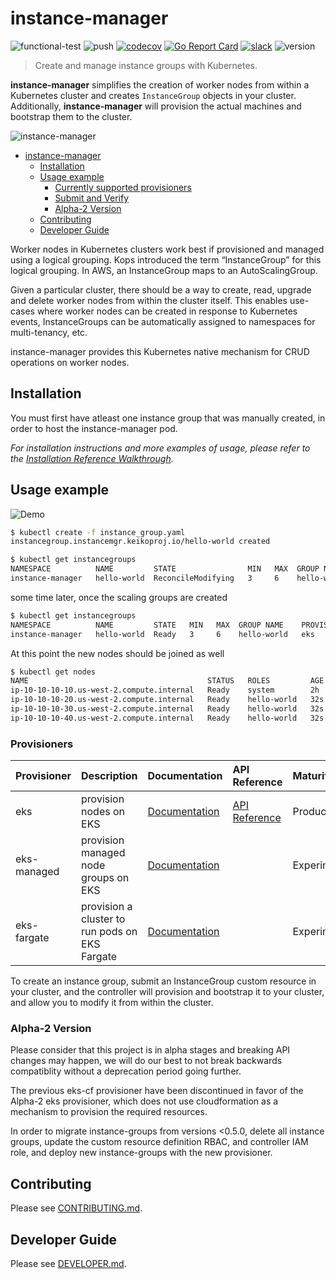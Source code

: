 # instance-manager

![functional-test](https://github.com/keikoproj/instance-manager/workflows/functional-test/badge.svg)
![push](https://github.com/keikoproj/instance-manager/workflows/push/badge.svg)
[![codecov](https://codecov.io/gh/keikoproj/instance-manager/branch/master/graph/badge.svg?token=IJbjmSBliL)](https://codecov.io/gh/keikoproj/instance-manager)
[![Go Report Card](https://goreportcard.com/badge/github.com/keikoproj/instance-manager)](https://goreportcard.com/report/github.com/keikoproj/instance-manager)
[![slack](https://img.shields.io/badge/slack-join%20the%20conversation-ff69b4.svg)][SlackUrl]
![version](https://img.shields.io/badge/version-0.12.2-blue.svg?cacheSeconds=2592000)
> Create and manage instance groups with Kubernetes.

**instance-manager** simplifies the creation of worker nodes from within a Kubernetes cluster and creates `InstanceGroup` objects in your cluster. Additionally, **instance-manager** will provision the actual machines and bootstrap them to the cluster.

![instance-manager](hack/instance-manager.png)

- [instance-manager](#instance-manager)
  - [Installation](#installation)
  - [Usage example](#usage-example)
    - [Currently supported provisioners](#currently-supported-provisioners)
    - [Submit and Verify](#submit-and-verify)
    - [Alpha-2 Version](#alpha-2-version)
  - [Contributing](#contributing)
  - [Developer Guide](#developer-guide)

Worker nodes in Kubernetes clusters work best if provisioned and managed using a logical grouping. Kops introduced the term “InstanceGroup” for this logical grouping. In AWS, an InstanceGroup maps to an AutoScalingGroup.

Given a particular cluster, there should be a way to create, read, upgrade and delete worker nodes from within the cluster itself. This enables use-cases where worker nodes can be created in response to Kubernetes events, InstanceGroups can be automatically assigned to namespaces for multi-tenancy, etc.

instance-manager provides this Kubernetes native mechanism for CRUD operations on worker nodes.

## Installation

You must first have atleast one instance group that was manually created, in order to host the instance-manager pod.

_For installation instructions and more examples of usage, please refer to the [Installation Reference Walkthrough][install]._

## Usage example

![Demo](./docs/demo.gif)

```bash
$ kubectl create -f instance_group.yaml
instancegroup.instancemgr.keikoproj.io/hello-world created

$ kubectl get instancegroups
NAMESPACE          NAME         STATE                MIN   MAX  GROUP NAME    PROVISIONER   STRATEGY   LIFECYCLE   AGE
instance-manager   hello-world  ReconcileModifying   3     6    hello-world   eks           crd        normal      1m
```

some time later, once the scaling groups are created

```bash
$ kubectl get instancegroups
NAMESPACE          NAME         STATE   MIN   MAX  GROUP NAME    PROVISIONER   STRATEGY   LIFECYCLE   AGE
instance-manager   hello-world  Ready   3     6    hello-world   eks           crd        normal      7m
```

At this point the new nodes should be joined as well

```bash
$ kubectl get nodes
NAME                                        STATUS   ROLES         AGE    VERSION
ip-10-10-10-10.us-west-2.compute.internal   Ready    system        2h     v1.14.6-eks-5047ed
ip-10-10-10-20.us-west-2.compute.internal   Ready    hello-world   32s    v1.14.6-eks-5047ed
ip-10-10-10-30.us-west-2.compute.internal   Ready    hello-world   32s    v1.14.6-eks-5047ed
ip-10-10-10-40.us-west-2.compute.internal   Ready    hello-world   32s    v1.14.6-eks-5047ed
```

### Provisioners

| Provisioner | Description | Documentation | API Reference | Maturity |
| :---------- | :---------- | :----------| :----------| :----------|
| eks         | provision nodes on EKS | [Documentation](./docs/examples/EKS.md) | [API Reference](./docs/EKS.md#api-reference)| Production
| eks-managed | provision managed node groups on EKS| [Documentation](./docs/examples/EKS-managed.md) | | Experimental
| eks-fargate | provision a cluster to run pods on EKS Fargate| [Documentation](./docs/examples/EKS-fargate.md) | | Experimental

To create an instance group, submit an InstanceGroup custom resource in your cluster, and the controller will provision and bootstrap it to your cluster, and allow you to modify it from within the cluster.

### Alpha-2 Version

Please consider that this project is in alpha stages and breaking API changes may happen, we will do our best to not break backwards compatiblity without a deprecation period going further.

The previous eks-cf provisioner have been discontinued in favor of the Alpha-2 eks provisioner, which does not use cloudformation as a mechanism to provision the required resources.

In order to migrate instance-groups from versions <0.5.0, delete all instance groups, update the custom resource definition RBAC, and controller IAM role, and deploy new instance-groups with the new provisioner.

## Contributing

Please see [CONTRIBUTING.md](.github/CONTRIBUTING.md).

## Developer Guide

Please see [DEVELOPER.md](.github/DEVELOPER.md).

<!-- Markdown link -->
[install]: https://github.com/keikoproj/instance-manager/blob/master/docs/INSTALL.md
[SlackUrl]: https://keikoproj.slack.com/
